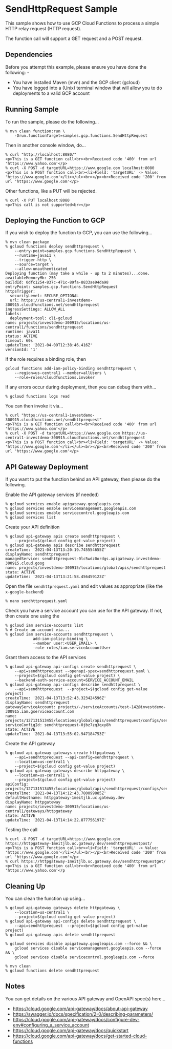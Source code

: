 SendHttpRequest Sample
======================

This sample shows how to use GCP Cloud Functions to process a simple HTTP relay request (HTTP request).

The function call will support a GET request and a POST request.

Dependencies
------------
Before you attempt this example, please ensure you have done the following: -
- You have installed Maven (mvn) and the GCP client (gcloud)
- You have logged into a (Unix) terminal window that will allow you to do deployments to a valid GCP account

Running Sample
--------------
To run the sample, please do the following...

    % mvn clean function:run \
        -Drun.functionTarget=samples.gcp.functions.SendHttpRequest

Then in another console window, do...

    % curl "http://localhost:8080/"
    <p>This is a GET function call<br><br>Received code '400' from url 'https://www.yahoo.com'</p>
    % curl -X POST -d targetURL=https://www.google.com localhost:8080
    <p>This is a POST function call<br><li>Field: 'targetURL' -> Value: 'https://www.google.com'</li></ul><br></p><br>Received code '200' from url 'https://www.google.com'</p>

Other functions, like a PUT will be rejected.

    % curl -X PUT localhost:8080
    <p>This call is not supported<br></p>

Deploying the Function to GCP
-----------------------------
If you wish to deploy the function to GCP, you can use the following...

    % mvn clean package
    % gcloud functions deploy sendhttprequest \
        --entry-point=samples.gcp.functions.SendHttpRequest \
        --runtime=java11 \
        --trigger-http \
        --source=target \
        --allow-unauthenticated 
    Deploying function (may take a while - up to 2 minutes)...done.                                                
    availableMemoryMb: 256
    buildId: 0dfc1254-837c-471c-89fa-8833ae94da98
    entryPoint: samples.gcp.functions.SendHttpRequest
    httpsTrigger:
      securityLevel: SECURE_OPTIONAL
      url: https://us-central1-investdemo-300915.cloudfunctions.net/sendhttprequest
    ingressSettings: ALLOW_ALL
    labels:
      deployment-tool: cli-gcloud
    name: projects/investdemo-300915/locations/us-central1/functions/sendhttprequest
    runtime: java11
    status: ACTIVE
    timeout: 60s
    updateTime: '2021-04-09T12:38:46.416Z'
    versionId: '1'

If the role requires a binding role, then

    gcloud functions add-iam-policy-binding sendhttprequest \
        --region=us-central1 --member=allUsers \
        --role=roles/cloudfunctions.invoker

If any errors occur during deployment, then you can debug them with...

    % gcloud functions logs read
    
You can then invoke it via...

    % curl "https://us-central1-investdemo-300915.cloudfunctions.net/sendhttprequest"
    <p>This is a GET function call<br><br>Received code '400' from url 'https://www.yahoo.com'</p>
    % curl -X POST -d targetURL=https://www.google.com https://us-central1-investdemo-300915.cloudfunctions.net/sendhttprequest
    <p>This is a POST function call<br><li>Field: 'targetURL' -> Value: 'https://www.google.com'</li></ul><br></p><br>Received code '200' from url 'https://www.google.com'</p>

API Gateway Deployment
----------------------
If you want to put the function behind an API gateway, then please do the following.

Enable the API gateway services (if needed)

    % gcloud services enable apigateway.googleapis.com
    % gcloud services enable servicemanagement.googleapis.com
    % gcloud services enable servicecontrol.googleapis.com
    % gcloud services list

Create your API definition

    % gcloud api-gateway apis create sendhttprequest \
        --project=$(gcloud config get-value project)
    % gcloud api-gateway apis describe sendhttprequest
    createTime: '2021-04-13T13:20:19.745554655Z'
    displayName: sendhttprequest
    managedService: sendhttprequest-0lc5wdz0ordgs.apigateway.investdemo-300915.cloud.goog
    name: projects/investdemo-300915/locations/global/apis/sendhttprequest
    state: ACTIVE
    updateTime: '2021-04-13T13:21:58.456459123Z'

Open the file `sendhttprequest.yaml` and edit values as appropriate (like the `x-google-backend`)

    % nano sendhttprequest.yaml

Check you have a service account you can use for the API gateway. If not, then create one using the 

    % gcloud iam service-accounts list
    % # Create an account via...
    % gcloud iam service-accounts sendhttprequest \
                add-iam-policy-binding \
                --member user:<USER_EMAIL> \
                -role roles/iam.serviceAccountUser

Grant them access to the API services

    % gcloud api-gateway api-configs create sendhttprequest \
        --api=sendhttprequest --openapi-spec=sendhttprequest.yaml \
        --project=$(gcloud config get-value project) \
        --backend-auth-service-account=SERVICE_ACCOUNT_EMAIL
    % gcloud api-gateway api-configs describe sendhttprequest \
        --api=sendhttprequest  --project=$(gcloud config get-value project) 
    createTime: '2021-04-13T13:52:43.323424596Z'
    displayName: sendhttprequest
    gatewayServiceAccount: projects/-/serviceAccounts/test-142@investdemo-300915.iam.gserviceaccount.com
    name: projects/127131513455/locations/global/apis/sendhttprequest/configs/sendhttprequest
    serviceConfigId: sendhttprequest-0jbz7zq3qxy8h
    state: ACTIVE
    updateTime: '2021-04-13T13:55:02.947184753Z'

Create the API gateway

    % gcloud api-gateway gateways create httpgateway \
        --api=sendhttprequest --api-config=sendhttprequest \
        --location=us-central1 \
        --project=$(gcloud config get-value project)
    % gcloud api-gateway gateways describe httpgateway \
        --location=us-central1 \
        --project=$(gcloud config get-value project)
    apiConfig: projects/127131513455/locations/global/apis/sendhttprequest/configs/sendhttprequest
    createTime: '2021-04-13T14:12:43.780099885Z'
    defaultHostname: httpgateway-1meitjlb.uc.gateway.dev
    displayName: httpgateway
    name: projects/investdemo-300915/locations/us-central1/gateways/httpgateway
    state: ACTIVE
    updateTime: '2021-04-13T14:14:22.877756197Z'

Testing the call

    % curl -X POST -d targetURL=https://www.google.com https://httpgateway-1meitjlb.uc.gateway.dev/sendhttprequestpost/ 
    <p>This is a POST function call<br><li>Field: 'targetURL' -> Value: 'https://www.google.com'</li></ul><br></p><br>Received code '200' from url 'https://www.google.com'</p>
    % curl https://httpgateway-1meitjlb.uc.gateway.dev/sendhttprequestget/
    <p>This is a GET function call<br><br>Received code '400' from url 'https://www.yahoo.com'</p

Cleaning Up
-----------
You can clean the function up using...

    % gcloud api-gateway gateways delete httpgateway \
        --location=us-central1 \
        --project=$(gcloud config get-value project)
    % gcloud api-gateway api-configs delete sendhttprequest \
        --api=sendhttprequest  --project=$(gcloud config get-value project) 
    % gcloud api-gateway apis delete sendhttprequest
    
    % gcloud services disable apigateway.googleapis.com --force && \
        gcloud services disable servicemanagement.googleapis.com --force && \
        gcloud services disable servicecontrol.googleapis.com --force

    % mvn clean
    % gcloud functions delete sendhttprequest

Notes
-----
You can get details on the various API gateway and OpenAPI spec(s) here...
- https://cloud.google.com/api-gateway/docs/about-api-gateway
- https://swagger.io/docs/specification/2-0/describing-parameters/
- https://cloud.google.com/api-gateway/docs/configure-dev-env#configuring_a_service_account
- https://cloud.google.com/api-gateway/docs/quickstart
- https://cloud.google.com/api-gateway/docs/get-started-cloud-functions

